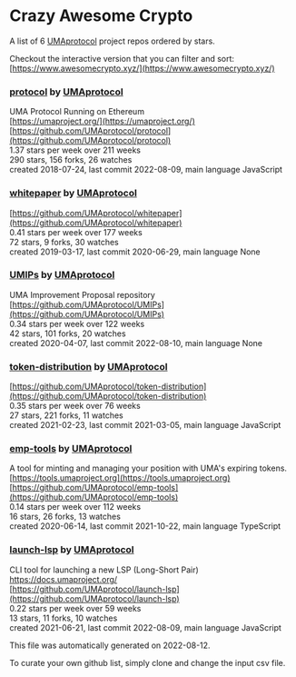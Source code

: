 # Crazy Awesome Crypto
A list of 6 [UMAprotocol](https://github.com/UMAprotocol) project repos ordered by stars.  

Checkout the interactive version that you can filter and sort: 
[https://www.awesomecrypto.xyz/](https://www.awesomecrypto.xyz/)  


### [protocol](https://github.com/UMAprotocol/protocol) by [UMAprotocol](https://github.com/UMAprotocol)  
UMA Protocol Running on Ethereum  
[https://umaproject.org/](https://umaproject.org/)  
[https://github.com/UMAprotocol/protocol](https://github.com/UMAprotocol/protocol)  
1.37 stars per week over 211 weeks  
290 stars, 156 forks, 26 watches  
created 2018-07-24, last commit 2022-08-09, main language JavaScript  


### [whitepaper](https://github.com/UMAprotocol/whitepaper) by [UMAprotocol](https://github.com/UMAprotocol)  
  
[https://github.com/UMAprotocol/whitepaper](https://github.com/UMAprotocol/whitepaper)  
0.41 stars per week over 177 weeks  
72 stars, 9 forks, 30 watches  
created 2019-03-17, last commit 2020-06-29, main language None  


### [UMIPs](https://github.com/UMAprotocol/UMIPs) by [UMAprotocol](https://github.com/UMAprotocol)  
UMA Improvement Proposal repository  
[https://github.com/UMAprotocol/UMIPs](https://github.com/UMAprotocol/UMIPs)  
0.34 stars per week over 122 weeks  
42 stars, 101 forks, 20 watches  
created 2020-04-07, last commit 2022-08-10, main language None  


### [token-distribution](https://github.com/UMAprotocol/token-distribution) by [UMAprotocol](https://github.com/UMAprotocol)  
  
[https://github.com/UMAprotocol/token-distribution](https://github.com/UMAprotocol/token-distribution)  
0.35 stars per week over 76 weeks  
27 stars, 221 forks, 11 watches  
created 2021-02-23, last commit 2021-03-05, main language JavaScript  


### [emp-tools](https://github.com/UMAprotocol/emp-tools) by [UMAprotocol](https://github.com/UMAprotocol)  
A tool for minting and managing your position with UMA's expiring tokens.  
[https://tools.umaproject.org](https://tools.umaproject.org)  
[https://github.com/UMAprotocol/emp-tools](https://github.com/UMAprotocol/emp-tools)  
0.14 stars per week over 112 weeks  
16 stars, 26 forks, 13 watches  
created 2020-06-14, last commit 2021-10-22, main language TypeScript  


### [launch-lsp](https://github.com/UMAprotocol/launch-lsp) by [UMAprotocol](https://github.com/UMAprotocol)  
CLI tool for launching a new LSP (Long-Short Pair) https://docs.umaproject.org/  
[https://github.com/UMAprotocol/launch-lsp](https://github.com/UMAprotocol/launch-lsp)  
0.22 stars per week over 59 weeks  
13 stars, 11 forks, 10 watches  
created 2021-06-21, last commit 2022-08-09, main language JavaScript  


This file was automatically generated on 2022-08-12.  

To curate your own github list, simply clone and change the input csv file.  